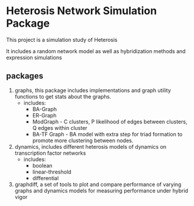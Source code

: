 Heterosis Network Simulation Package
====================================

This project is a simulation study of Heterosis

It includes a random network model as well as 
hybridization methods and expression simulations


packages
--------
1. graphs, this package includes implementations and graph utility functions to get stats about the graphs.
   - includes:
     + BA-Graph
     + ER-Graph
     + ModGraph - C clusters, P likelihood of edges between clusters, Q edges
       within cluster
     + BA-TF Graph - BA model with extra step for triad formation to promote
       more clustering between nodes.
2. dynamics, includes different heterosis models of dynamics on transcription
   factor networks
   - includes:
     + boolean
     + linear-threshold
     + differential 
3. graphdiff, a set of tools to plot and compare performance of varying graphs
   and dynamics models for measuring performance under hybrid vigor
